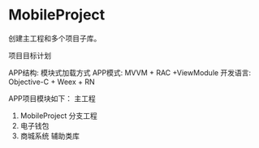 # MobileProject
创建主工程和多个项目子库。

项目目标计划

APP结构: 模块式加载方式
APP模式: MVVM + RAC +ViewModule
开发语言: Objective-C + Weex + RN

APP项目模块如下：
主工程
1. MobileProject
分支工程
1. 电子钱包
2. 商城系统
辅助类库
